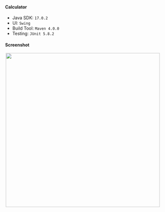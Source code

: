 #### Calculator

* Java SDK: `17.0.2`
* UI: `Swing`
* Build Tool: `Maven 4.0.0`
* Testing: `JUnit 5.8.2`


#### Screenshot
<p align="center">
  <img width=500 src="https://github.com/rawat9/side-projects/blob/main/java-calculator/calculator-gui.png">
</p>
